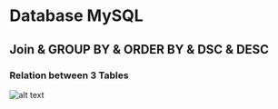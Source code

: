 # Database MySQL
## Join & GROUP BY & ORDER BY & DSC & DESC
### Relation between 3 Tables
![alt text](https://www.digitalocean.com/api/static-content/v1/images?src=https%3A%2F%2Fcommunity-cdn-digitalocean-com.global.ssl.fastly.net%2FM1bswVs7zkuTaBacgsKxDCB4&width=828)

